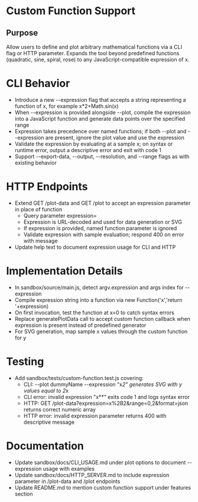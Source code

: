 # Custom Function Support

## Purpose
Allow users to define and plot arbitrary mathematical functions via a CLI flag or HTTP parameter. Expands the tool beyond predefined functions (quadratic, sine, spiral, rose) to any JavaScript-compatible expression of x.

# CLI Behavior
- Introduce a new --expression flag that accepts a string representing a function of x, for example x*2+Math.sin(x)
- When --expression is provided alongside --plot, compile the expression into a JavaScript function and generate data points over the specified range
- Expression takes precedence over named functions; if both --plot and --expression are present, ignore the plot value and use the expression
- Validate the expression by evaluating at a sample x; on syntax or runtime error, output a descriptive error and exit with code 1
- Support --export-data, --output, --resolution, and --range flags as with existing behavior

# HTTP Endpoints
- Extend GET /plot-data and GET /plot to accept an expression parameter in place of function
  - Query parameter expression=<js expression>
  - Expression is URL-decoded and used for data generation or SVG
  - If expression is provided, named function parameter is ignored
  - Validate expression with sample evaluation; respond 400 on error with message
- Update help text to document expression usage for CLI and HTTP

# Implementation Details
- In sandbox/source/main.js, detect argv.expression and args index for --expression
- Compile expression string into a function via new Function('x','return '+expression)
- On first invocation, test the function at x=0 to catch syntax errors
- Replace generatePlotData call to accept custom function callback when expression is present instead of predefined generator
- For SVG generation, map sample x values through the custom function for y

# Testing
- Add sandbox/tests/custom-function.test.js covering:
  - CLI: --plot dummyName --expression "x*2" generates SVG with y values equal to 2*x
  - CLI error: invalid expression "x**" exits code 1 and logs syntax error
  - HTTP: GET /plot-data?expression=x%2B2&range=0,2&format=json returns correct numeric array
  - HTTP error: invalid expression parameter returns 400 with descriptive message

# Documentation
- Update sandbox/docs/CLI_USAGE.md under plot options to document --expression usage with examples
- Update sandbox/docs/HTTP_SERVER.md to include expression parameter in /plot-data and /plot endpoints
- Update README.md to mention custom function support under features section